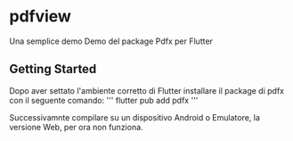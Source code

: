 # pdfview

Una semplice demo Demo del package Pdfx per Flutter

## Getting Started

Dopo aver settato l'ambiente corretto di Flutter installare il package di pdfx con il seguente comando:
'''
flutter pub add pdfx
'''

Successivamnte compilare su un dispositivo Android o Emulatore, la versione Web, per ora non funziona.
